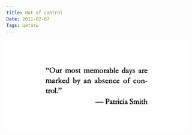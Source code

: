 ```yaml
---
Title: Out of control
Date: 2011-02-07
Tags: цитаты
---
```


![Out of control](images/absence_of_control.png)